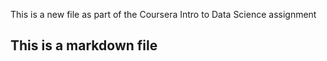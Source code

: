 This is a new file as part of the Coursera Intro to Data Science assignment
## This is a markdown file
